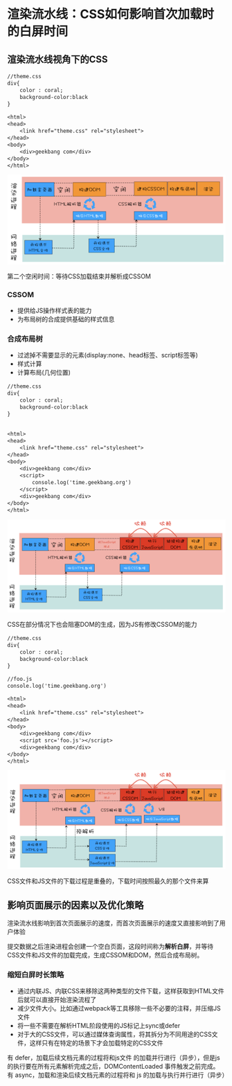 # 渲染流水线：CSS如何影响首次加载时的白屏时间
## 渲染流水线视角下的CSS
```
//theme.css
div{ 
    color : coral;
    background-color:black
}

```
```
<html>
<head>
    <link href="theme.css" rel="stylesheet">
</head>
<body>
    <div>geekbang com</div>
</body>
</html>

```
![](img/渲染流水线.png)  

第二个空闲时间：等待CSS加载结束并解析成CSSOM  

### CSSOM
- 提供给JS操作样式表的能力
- 为布局树的合成提供基础的样式信息

### 合成布局树
- 过滤掉不需要显示的元素(display:none、head标签、script标签等)
- 样式计算
- 计算布局(几何位置)

```
//theme.css
div{ 
    color : coral;
    background-color:black
}

```
```

<html>
<head>
    <link href="theme.css" rel="stylesheet">
</head>
<body>
    <div>geekbang com</div>
    <script>
        console.log('time.geekbang.org')
    </script>
    <div>geekbang com</div>
</body>
</html>
```
![](img/含JS和CSS的渲染流程.png)  

CSS在部分情况下也会阻塞DOM的生成，因为JS有修改CSSOM的能力

```
//theme.css
div{ 
    color : coral;
    background-color:black
}

```
```
//foo.js
console.log('time.geekbang.org')

```
```
<html>
<head>
    <link href="theme.css" rel="stylesheet">
</head>
<body>
    <div>geekbang com</div>
    <script src='foo.js'></script>
    <div>geekbang com</div>
</body>
</html>

```
![](img/渲染流程2.png)  

CSS文件和JS文件的下载过程是重叠的，下载时间按照最久的那个文件来算

## 影响页面展示的因素以及优化策略
渲染流水线影响到首次页面展示的速度，而首次页面展示的速度又直接影响到了用户体验  

提交数据之后渲染进程会创建一个空白页面，这段时间称为**解析白屏**，并等待CSS文件和JS文件的加载完成，生成CSSOM和DOM，然后合成布局树。  

### 缩短白屏时长策略
- 通过内联JS、内联CSS来移除这两种类型的文件下载，这样获取到HTML文件后就可以直接开始渲染流程了
- 减少文件大小。比如通过webpack等工具移除一些不必要的注释，并压缩JS文件
- 将一些不需要在解析HTML阶段使用的JS标记上sync或defer
- 对于大的CSS文件，可以通过媒体查询属性，将其拆分为不同用途的CSS文件，这样只有在特定的场景下才会加载特定的CSS文件

有 defer，加载后续文档元素的过程将和js文件 的加载并行进行（异步），但是js 的执行要在所有元素解析完成之后，DOMContentLoaded 事件触发之前完成。  
有 async，加载和渲染后续文档元素的过程将和 js 的加载与执行并行进行（异步）